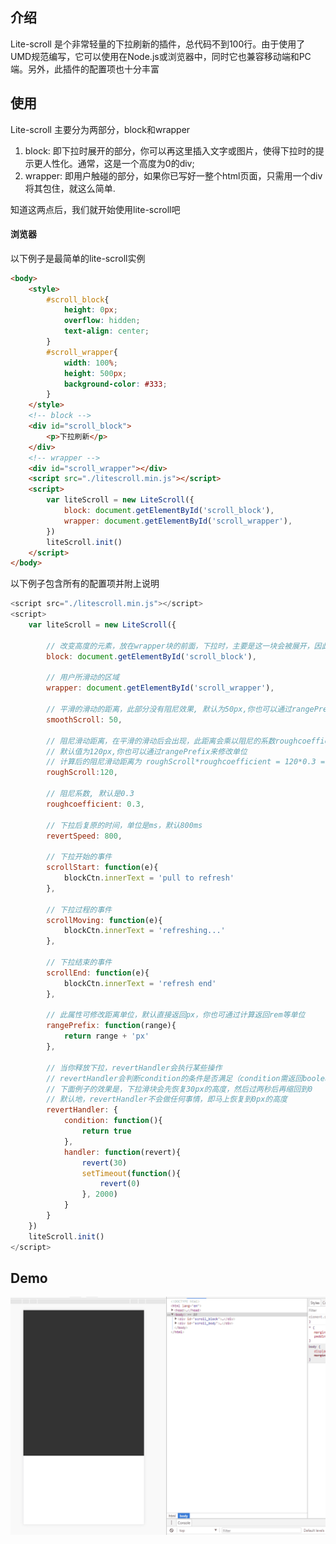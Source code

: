## 介绍
Lite-scroll 是个非常轻量的下拉刷新的插件，总代码不到100行。由于使用了UMD规范编写，它可以使用在Node.js或浏览器中，同时它也兼容移动端和PC端。另外，此插件的配置项也十分丰富

## 使用
Lite-scroll 主要分为两部分，block和wrapper
1. block: 即下拉时展开的部分，你可以再这里插入文字或图片，使得下拉时的提示更人性化。通常，这是一个高度为0的div;
2. wrapper: 即用户触碰的部分，如果你已写好一整个html页面，只需用一个div将其包住，就这么简单.

知道这两点后，我们就开始使用lite-scroll吧

#### 浏览器

以下例子是最简单的lite-scroll实例
```html
<body>
    <style>
        #scroll_block{
            height: 0px;
            overflow: hidden;
            text-align: center;
        }
        #scroll_wrapper{
            width: 100%;
            height: 500px;
            background-color: #333;
        }
    </style>
    <!-- block -->
    <div id="scroll_block">
        <p>下拉刷新</p>
    </div>
    <!-- wrapper -->
    <div id="scroll_wrapper"></div>
    <script src="./litescroll.min.js"></script>
    <script>
        var liteScroll = new LiteScroll({
            block: document.getElementById('scroll_block'),
            wrapper: document.getElementById('scroll_wrapper'),
        })
        liteScroll.init()
    </script>
</body>
```

以下例子包含所有的配置项并附上说明

```javascript
<script src="./litescroll.min.js"></script>
<script>
    var liteScroll = new LiteScroll({
        
        // 改变高度的元素，放在wrapper块的前面，下拉时，主要是这一块会被展开，因此初始高度一般为0
        block: document.getElementById('scroll_block'), 
        
        // 用户所滑动的区域
        wrapper: document.getElementById('scroll_wrapper'),
        
        // 平滑的滑动的距离，此部分没有阻尼效果, 默认为50px,你也可以通过rangePrefix来修改单位
        smoothScroll: 50,
        
        // 阻尼滑动距离，在平滑的滑动后会出现，此距离会乘以阻尼的系数roughcoefficient
        // 默认值为120px,你也可以通过rangePrefix来修改单位
        // 计算后的阻尼滑动距离为 roughScroll*roughcoefficient = 120*0.3 = 36 (当然这是默认的)
        roughScroll:120,
        
        // 阻尼系数, 默认是0.3
        roughcoefficient: 0.3,
        
        // 下拉后复原的时间，单位是ms，默认800ms
        revertSpeed: 800,
        
        // 下拉开始的事件
        scrollStart: function(e){
            blockCtn.innerText = 'pull to refresh'
        },
        
        // 下拉过程的事件
        scrollMoving: function(e){
            blockCtn.innerText = 'refreshing...'
        },

        // 下拉结束的事件
        scrollEnd: function(e){
            blockCtn.innerText = 'refresh end'
        },
        
        // 此属性可修改距离单位，默认直接返回px，你也可通过计算返回rem等单位
        rangePrefix: function(range){
            return range + 'px'
        },
        
        // 当你释放下拉，revertHandler会执行某些操作
        // revertHandler会判断condition的条件是否满足（condition需返回boolean），如果满足，则执行handler函数
        // 下面例子的效果是，下拉滑块会先恢复30px的高度，然后过两秒后再缩回到0
        // 默认地，revertHandler不会做任何事情，即马上恢复到0px的高度
        revertHandler: {
            condition: function(){
                return true
            },
            handler: function(revert){
                revert(30)
                setTimeout(function(){
                    revert(0)
                }, 2000)
            }
        }
    })
    liteScroll.init()
</script>
```
## Demo
![image](https://raw.githubusercontent.com/KenyeeC/lite-scroll/master/demo.gif)